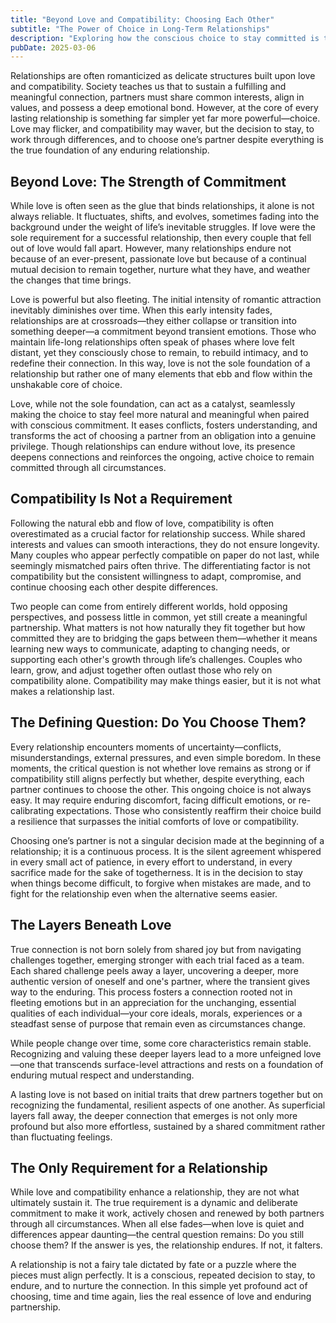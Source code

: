 ```yaml
---
title: "Beyond Love and Compatibility: Choosing Each Other"
subtitle: "The Power of Choice in Long-Term Relationships"
description: "Exploring how the conscious choice to stay committed is the foundation of lasting relationships, beyond the fluctuations of love and compatibility."
pubDate: 2025-03-06
---
```


Relationships are often romanticized as delicate structures built upon love and compatibility. Society teaches us that to sustain a fulfilling and meaningful connection, partners must share common interests, align in values, and possess a deep emotional bond. However, at the core of every lasting relationship is something far simpler yet far more powerful—choice. Love may flicker, and compatibility may waver, but the decision to stay, to work through differences, and to choose one’s partner despite everything is the true foundation of any enduring relationship.

## Beyond Love: The Strength of Commitment

While love is often seen as the glue that binds relationships, it alone is not always reliable. It fluctuates, shifts, and evolves, sometimes fading into the background under the weight of life’s inevitable struggles. If love were the sole requirement for a successful relationship, then every couple that fell out of love would fall apart. However, many relationships endure not because of an ever-present, passionate love but because of a continual mutual decision to remain together, nurture what they have, and weather the changes that time brings.

Love is powerful but also fleeting. The initial intensity of romantic attraction inevitably diminishes over time. When this early intensity fades, relationships are at crossroads—they either collapse or transition into something deeper—a commitment beyond transient emotions. Those who maintain life-long relationships often speak of phases where love felt distant, yet they consciously chose to remain, to rebuild intimacy, and to redefine their connection. In this way, love is not the sole foundation of a relationship but rather one of many elements that ebb and flow within the unshakable core of choice.

Love, while not the sole foundation, can act as a catalyst, seamlessly making the choice to stay feel more natural and meaningful when paired with conscious commitment. It eases conflicts, fosters understanding, and transforms the act of choosing a partner from an obligation into a genuine privilege. Though relationships can endure without love, its presence deepens connections and reinforces the ongoing, active choice to remain committed through all circumstances.

## Compatibility Is Not a Requirement

Following the natural ebb and flow of love, compatibility is often overestimated as a crucial factor for relationship success. While shared interests and values can smooth interactions, they do not ensure longevity. Many couples who appear perfectly compatible on paper do not last, while seemingly mismatched pairs often thrive. The differentiating factor is not compatibility but the consistent willingness to adapt, compromise, and continue choosing each other despite differences.

Two people can come from entirely different worlds, hold opposing perspectives, and possess little in common, yet still create a meaningful partnership. What matters is not how naturally they fit together but how committed they are to bridging the gaps between them—whether it means learning new ways to communicate, adapting to changing needs, or supporting each other's growth through life’s challenges. Couples who learn, grow, and adjust together often outlast those who rely on compatibility alone. Compatibility may make things easier, but it is not what makes a relationship last.

## The Defining Question: Do You Choose Them?

Every relationship encounters moments of uncertainty—conflicts, misunderstandings, external pressures, and even simple boredom. In these moments, the critical question is not whether love remains as strong or if compatibility still aligns perfectly but whether, despite everything, each partner continues to choose the other. This ongoing choice is not always easy. It may require enduring discomfort, facing difficult emotions, or re-calibrating expectations. Those who consistently reaffirm their choice build a resilience that surpasses the initial comforts of love or compatibility.&#x20;

Choosing one’s partner is not a singular decision made at the beginning of a relationship; it is a continuous process. It is the silent agreement whispered in every small act of patience, in every effort to understand, in every sacrifice made for the sake of togetherness. It is in the decision to stay when things become difficult, to forgive when mistakes are made, and to fight for the relationship even when the alternative seems easier.

## The Layers Beneath Love

True connection is not born solely from shared joy but from navigating challenges together, emerging stronger with each trial faced as a team. Each shared challenge peels away a layer, uncovering a deeper, more authentic version of oneself and one's partner, where the transient gives way to the enduring. This process fosters a connection rooted not in fleeting emotions but in an appreciation for the unchanging, essential qualities of each individual—your core ideals, morals, experiences or a steadfast sense of purpose that remain even as circumstances change.

While people change over time, some core characteristics remain stable. Recognizing and valuing these deeper layers lead to a more unfeigned love—one that transcends surface-level attractions and rests on a foundation of enduring mutual respect and understanding.

A lasting love is not based on initial traits that drew partners together but on recognizing the fundamental, resilient aspects of one another. As superficial layers fall away, the deeper connection that emerges is not only more profound but also more effortless, sustained by a shared commitment rather than fluctuating feelings.

## The Only Requirement for a Relationship

While love and compatibility enhance a relationship, they are not what ultimately sustain it. The true requirement is a dynamic and deliberate commitment to make it work, actively chosen and renewed by both partners through all circumstances. When all else fades—when love is quiet and differences appear daunting—the central question remains: Do you still choose them? If the answer is yes, the relationship endures. If not, it falters.

A relationship is not a fairy tale dictated by fate or a puzzle where the pieces must align perfectly. It is a conscious, repeated decision to stay, to endure, and to nurture the connection. In this simple yet profound act of choosing, time and time again, lies the real essence of love and enduring partnership.
